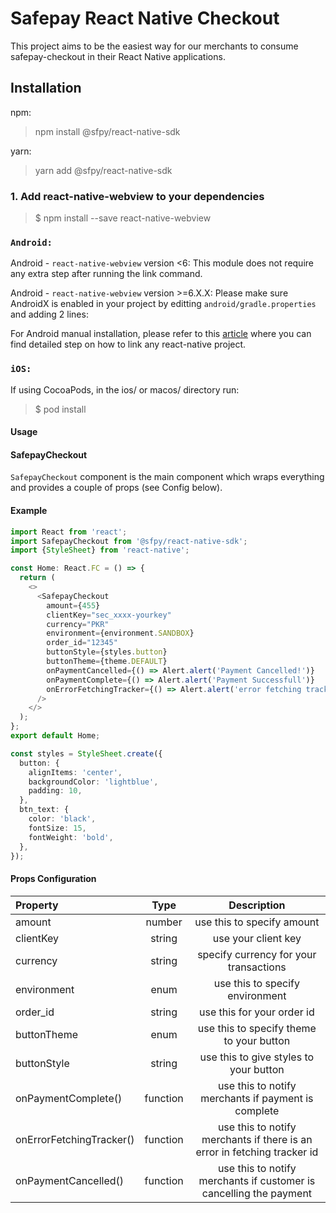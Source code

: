# Safepay React Native Checkout

This project aims to be the easiest way for our merchants to consume safepay-checkout in their React Native applications.

## Installation

npm:
>npm install @sfpy/react-native-sdk

yarn:
>yarn add @sfpy/react-native-sdk

### 1. Add react-native-webview to your dependencies

> $ npm install --save react-native-webview

### `Android:`

Android - `react-native-webview` version <6: This module does not require any extra step after running the link command.

Android - `react-native-webview` version >=6.X.X: Please make sure AndroidX is enabled in your project by editting `android/gradle.properties` and adding 2 lines:

For Android manual installation, please refer to this [article](https://engineering.brigad.co/demystifying-react-native-modules-linking-964399ec731b) where you can find detailed step on how to link any react-native project.

### `iOS:`

If using CocoaPods, in the ios/ or macos/ directory run:
> $ pod install

#### Usage

#### SafepayCheckout

`SafepayCheckout` component is the main component which wraps everything and provides a couple of props (see Config below).

#### Example

``` ts
import React from 'react';
import SafepayCheckout from '@sfpy/react-native-sdk';
import {StyleSheet} from 'react-native';

const Home: React.FC = () => {
  return (
    <>
      <SafepayCheckout
        amount={455}
        clientKey="sec_xxxx-yourkey"
        currency="PKR"
        environment={environment.SANDBOX}
        order_id="12345"
        buttonStyle={styles.button}
        buttonTheme={theme.DEFAULT}
        onPaymentCancelled={() => Alert.alert('Payment Cancelled!')}
        onPaymentComplete={() => Alert.alert('Payment Successfull')}
        onErrorFetchingTracker={() => Alert.alert('error fetching tracker id')}
      />
    </>
  );
};
export default Home;

const styles = StyleSheet.create({
  button: {
    alignItems: 'center',
    backgroundColor: 'lightblue',
    padding: 10,
  },
  btn_text: {
    color: 'black',
    fontSize: 15,
    fontWeight: 'bold',
  },
});
```

#### Props Configuration

| Property | Type | Description |
| :---         |     :---:      |          :---: |
| amount       | number         | use this to specify amount    |
| clientKey     | string       | use your client key      |
| currency     | string       | specify currency for your transactions |
| environment     | enum | use this to specify environment  |
| order_id     | string       | use this for your order id  |
| buttonTheme     | enum       | use this to specify theme to your button|
| buttonStyle     | string      | use this to give styles to your button|
| onPaymentComplete() | function | use this to notify merchants if payment is complete |
| onErrorFetchingTracker() | function | use this to notify merchants if there is an error in fetching tracker id|
| onPaymentCancelled() | function | use this to notify merchants if customer is cancelling the payment|
